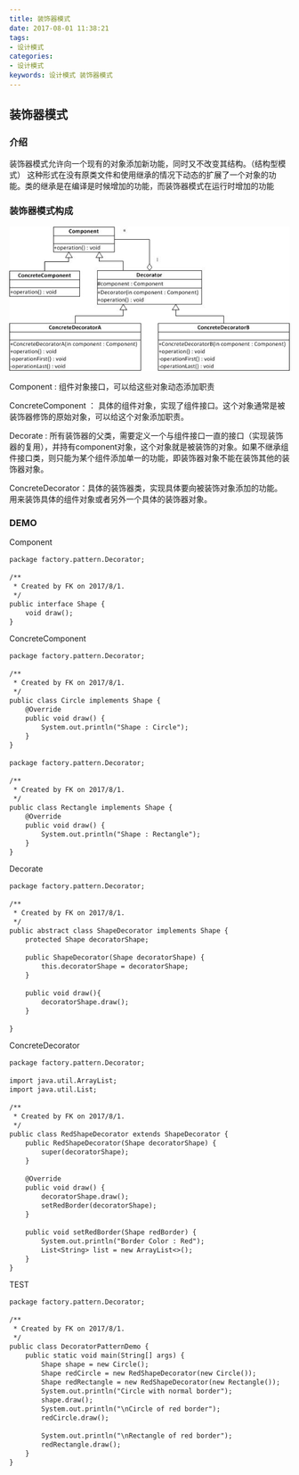 ```yaml
---
title: 装饰器模式
date: 2017-08-01 11:38:21
tags: 
- 设计模式
categories: 
- 设计模式
keywords: 设计模式 装饰器模式
---
```


## 装饰器模式

### 介绍

装饰器模式允许向一个现有的对象添加新功能，同时又不改变其结构。（结构型模式）
这种形式在没有原类文件和使用继承的情况下动态的扩展了一个对象的功能。类的继承是在编译是时候增加的功能，而装饰器模式在运行时增加的功能

### 装饰器模式构成

![装饰器模式UML](../../../uploads/decorator/1.jpg)

Component : 组件对象接口，可以给这些对象动态添加职责

ConcreteComponent ： 具体的组件对象，实现了组件接口。这个对象通常是被装饰器修饰的原始对象，可以给这个对象添加职责。

Decorate : 所有装饰器的父类，需要定义一个与组件接口一直的接口（实现装饰器的复用），并持有component对象，这个对象就是被装饰的对象。如果不继承组件接口类，则只能为某个组件添加单一的功能，即装饰器对象不能在装饰其他的装饰器对象。

ConcreteDecorator：具体的装饰器类，实现具体要向被装饰对象添加的功能。用来装饰具体的组件对象或者另外一个具体的装饰器对象。
 
### DEMO
 
Component

```
package factory.pattern.Decorator;

/**
 * Created by FK on 2017/8/1.
 */
public interface Shape {
    void draw();
}
```
ConcreteComponent

```
package factory.pattern.Decorator;

/**
 * Created by FK on 2017/8/1.
 */
public class Circle implements Shape {
    @Override
    public void draw() {
        System.out.println("Shape : Circle");
    }
}

package factory.pattern.Decorator;

/**
 * Created by FK on 2017/8/1.
 */
public class Rectangle implements Shape {
    @Override
    public void draw() {
        System.out.println("Shape : Rectangle");
    }
}

```

Decorate

```
package factory.pattern.Decorator;

/**
 * Created by FK on 2017/8/1.
 */
public abstract class ShapeDecorator implements Shape {
    protected Shape decoratorShape;

    public ShapeDecorator(Shape decoratorShape) {
        this.decoratorShape = decoratorShape;
    }

    public void draw(){
        decoratorShape.draw();
    }

}
```

ConcreteDecorator

```
package factory.pattern.Decorator;

import java.util.ArrayList;
import java.util.List;

/**
 * Created by FK on 2017/8/1.
 */
public class RedShapeDecorator extends ShapeDecorator {
    public RedShapeDecorator(Shape decoratorShape) {
        super(decoratorShape);
    }

    @Override
    public void draw() {
        decoratorShape.draw();
        setRedBorder(decoratorShape);
    }

    public void setRedBorder(Shape redBorder) {
        System.out.println("Border Color : Red");
        List<String> list = new ArrayList<>();
    }
}
```

TEST

```
package factory.pattern.Decorator;

/**
 * Created by FK on 2017/8/1.
 */
public class DecoratorPatternDemo {
    public static void main(String[] args) {
        Shape shape = new Circle();
        Shape redCircle = new RedShapeDecorator(new Circle());
        Shape redRectangle = new RedShapeDecorator(new Rectangle());
        System.out.println("Circle with normal border");
        shape.draw();
        System.out.println("\nCircle of red border");
        redCircle.draw();

        System.out.println("\nRectangle of red border");
        redRectangle.draw();
    }
}
```